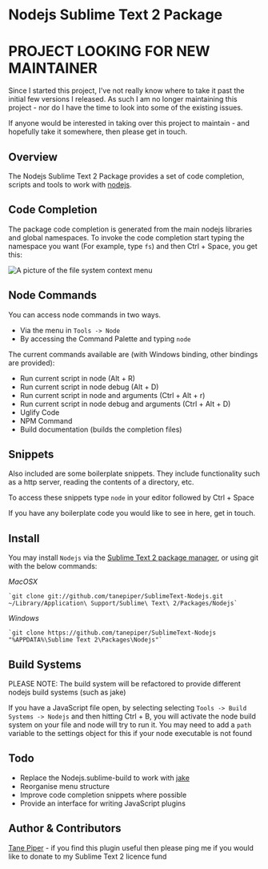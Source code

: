 Nodejs Sublime Text 2 Package
=============================

# PROJECT LOOKING FOR NEW MAINTAINER

Since I started this project, I've not really know where to take it past the initial few versions I released. As such
I am no longer maintaining this project - nor do I have the time to look into some of the existing issues.

If anyone would be interested in taking over this project to maintain - and hopefully take it somewhere, then please get
in touch.

Overview
--------
The Nodejs Sublime Text 2 Package provides a set of code completion, scripts and tools to work with
[nodejs](http://nodejs.org).

Code Completion
---------------
The package code completion is generated from the main nodejs libraries and global namespaces. To invoke
the code completion start typing the namespace you want (For example, type `fs`) and then Ctrl + Space, you get this:

![A picture of the file system context menu](http://i.imgur.com/ZCFcC.png)

Node Commands
-------------
You can access node commands in two ways.

* Via the menu in `Tools -> Node`
* By accessing the Command Palette and typing `node`
 
The current commands available are (with Windows binding, other bindings are provided):

* Run current script in node (Alt + R)
* Run current script in node debug (Alt + D)
* Run current script in node and arguments (Ctrl + Alt + r)
* Run current script in node debug and arguments (Ctrl + Alt + D)
* Uglify Code
* NPM Command
* Build documentation (builds the completion files)

Snippets
----------------
Also included are some boilerplate snippets.  They include functionality such as a http server,
reading the contents of a directory, etc.

To access these snippets type `node` in your editor followed by Ctrl + Space

If you have any boilerplate code you would like to see in here, get in touch.

Install
-------
You may install `Nodejs` via the [Sublime Text 2 package manager](http://wbond.net/sublime_packages/package_control),
or using git with the below commands:

*MacOSX*

    `git clone git://github.com/tanepiper/SublimeText-Nodejs.git ~/Library/Application\ Support/Sublime\ Text\ 2/Packages/Nodejs`

*Windows*

    `git clone https://github.com/tanepiper/SublimeText-Nodejs "%APPDATA%\Sublime Text 2\Packages\Nodejs"`

Build Systems
-------------
PLEASE NOTE: The build system will be refactored to provide different nodejs build systems (such as jake)

If you have a JavaScript file open, by selecting selecting `Tools -> Build Systems -> Nodejs` and
then hitting Ctrl + B, you will activate the node build system on your file and node will try to run it.
You may need to add a `path` variable to the settings object for this if your node executable is not found

Todo
----
* Replace the Nodejs.sublime-build to work with [jake](https://github.com/mde/jake)
* Reorganise menu structure
* Improve code completion snippets where possible
* Provide an interface for writing JavaScript plugins

Author & Contributors
----------------------
[Tane Piper](http://twitter.com/tanepiper) - if you find this plugin useful then please ping me if you would like to
donate to my Sublime Text 2 licence fund

